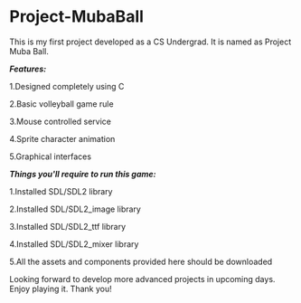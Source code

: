 # Project-MubaBall

This is my first project developed as a CS Undergrad. It is named as Project Muba Ball. 


**_Features:_**


1.Designed completely using C

2.Basic volleyball game rule

3.Mouse controlled service

4.Sprite character animation

5.Graphical interfaces

**_Things you'll require to run this game:_**


1.Installed SDL/SDL2 library

2.Installed SDL/SDL2_image library

3.Installed SDL/SDL2_ttf library

4.Installed SDL/SDL2_mixer library

5.All the assets and components provided here should be downloaded


Looking forward to develop more advanced projects in upcoming days. Enjoy playing it. Thank you!
